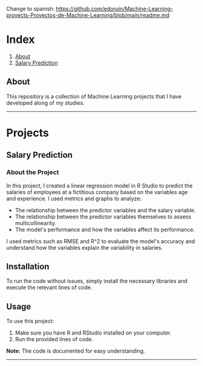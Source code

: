 Change to spanish: https://github.com/edoruin/Machine-Learning-proyects-Proyectos-de-Machine-Learning/blob/main/readme.md

# Index

1. [About](#About)
2. [Salary Prediction](#Salary-Prediction)

## About

This repository is a collection of Machine Learning projects that I have developed along of my studies.

---

# Projects 

## Salary Prediction

### About the Project

In this project, I created a linear regression model in R Studio to predict the salaries of employees at a fictitious company based on the variables age and experience. I used metrics and graphs to analyze:

- The relationship between the predictor variables and the salary variable.
- The relationship between the predictor variables themselves to assess multicollinearity.
- The model's performance and how the variables affect its performance.

I used metrics such as RMSE and R^2 to evaluate the model's accuracy and understand how the variables explain the variability in salaries.


## Installation

To run the code without issues, simply install the necessary libraries and execute the relevant lines of code.


## Usage

To use this project:

1. Make sure you have R and RStudio installed on your computer.
2. Run the provided lines of code.

**Note:** The code is documented for easy understanding.

---
